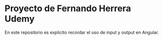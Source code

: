 # Proyecto de Fernando Herrera Udemy

En este repositorio es explicito recordar el uso de input y output en Angular.

